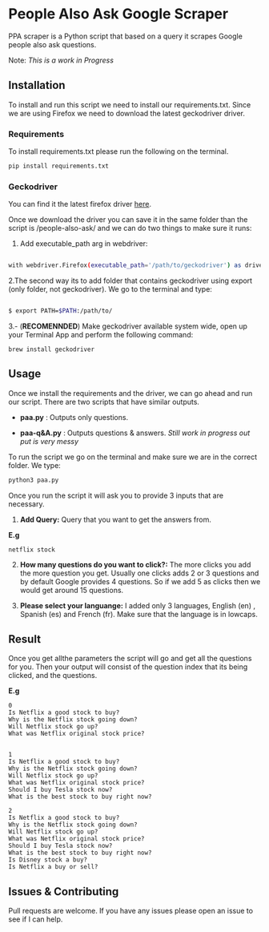 
# People Also Ask Google Scraper

PPA scraper is a Python script that based on a query it scrapes Google people also ask questions. 


Note: *This is a work in Progress* 

## Installation

To install and run this script we need to install our requirements.txt. Since we are using Firefox we need to download the latest geckodriver driver.


### Requirements

To install requirements.txt please run the following on the terminal.

```bash
pip install requirements.txt
```

### Geckodriver

You can find it the latest firefox driver [here](https://github.com/mozilla/geckodriver/releases).

Once we download the driver you can save it in the same folder than the script is /people-also-ask/ and we can do two things to make sure it runs:

1. Add executable_path arg in webdriver:

```bash

with webdriver.Firefox(executable_path='/path/to/geckodriver') as driver:

```

2.The second way its to add folder that contains geckodriver using export (only folder, not geckodriver). We go to the terminal and type:

```bash

$ export PATH=$PATH:/path/to/

```

3.- (**RECOMENNDED**) Make geckodriver available system wide, open up your Terminal App and perform the following command: 

```
brew install geckodriver
```

## Usage

Once we install the requirements and the driver, we can go ahead and run our script. There are two scripts that have similar outputs.

- **paa.py** : Outputs only questions.

- **paa-q&A.py** : Outputs questions & answers. *Still work in progress out put is very messy*

 
To run the script we go on the terminal and make sure we are in the correct folder. We type:


```bash
python3 paa.py
```

Once you run the script it will ask you to provide 3 inputs that are necessary.

1. **Add Query:** Query that you want to get the answers from.

**E.g**

```
netflix stock
```

2. **How many questions do you want to click?:** The more clicks you add the more question you get. Usually one clicks adds 2 or 3 questions and by default Google provides 4 questions. So if we add 5 as clicks then we would get around 15 questions.

3. **Please select your languange:** I added only 3 languages, English (en) , Spanish (es) and French (fr). Make sure that the language is in lowcaps.

## Result

Once you get allthe parameters the script will go and get all the questions for you. Then your output will consist of the question index that its being clicked, and the questions.

**E.g** 
```
0
Is Netflix a good stock to buy?
Why is the Netflix stock going down?
Will Netflix stock go up?
What was Netflix original stock price?


1
Is Netflix a good stock to buy?
Why is the Netflix stock going down?
Will Netflix stock go up?
What was Netflix original stock price?
Should I buy Tesla stock now?
What is the best stock to buy right now?

2
Is Netflix a good stock to buy?
Why is the Netflix stock going down?
Will Netflix stock go up?
What was Netflix original stock price?
Should I buy Tesla stock now?
What is the best stock to buy right now?
Is Disney stock a buy?
Is Netflix a buy or sell?
```

## Issues & Contributing
Pull requests are welcome. If you have any issues please open an issue to see if I can help.

